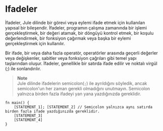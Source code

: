 # Ifadeler

İfadeler, Jule dilinde bir görevi veya eylemi ifade etmek için kullanılan yapısal bir bileşendir. İfadeler, programın çalışma zamanında bir işlemi gerçekleştirmek, bir değeri atamak, bir döngüyü kontrol etmek, bir koşulu değerlendirmek, bir fonksiyon çağırmak veya başka bir eylemi gerçekleştirmek için kullanılır.

Bir ifade, bir veya daha fazla operatör, operatörler arasında geçerli değerler veya değişkenler, sabitler veya fonksiyon çağrıları gibi temel yapı taşlarından oluşur. İfadeler, genellikle bir satırda ifade edilir ve noktalı virgül (;) ile sonlandırılır.

> **Note** <br>
> Jule dilinde ifadelerin semicolon(```;```) ile ayrıldığını söyledik, ancak semicolon'un her zaman gerekli olmadığını unutmayın. Semicolon yalnızca birden fazla ifadeyi yan yana yazdığınızda gereklidir. 

```jule
fn main() {
    [STATEMENT_1]; [STATEMENT_2] // Semicolon yalnızca aynı satırda birden fazla ifade yazdığınızda gereklidir.
    [STATEMENT_3]
    [STATEMENT_4]
}
```